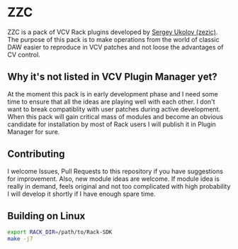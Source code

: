 # ZZC

ZZC is a pack of VCV Rack plugins developed by [Sergey Ukolov (zezic)](https://github.com/zezic).
The purpose of this pack is to make operations from the world of classic DAW easier to reproduce in VCV patches and not loose the advantages of CV control.

## Why it's not listed in VCV Plugin Manager yet?

At the moment this pack is in early development phase and I need some time to ensure that all the ideas are playing well with each other. I don't want to break compatiblity with user patches during active development.
When this pack will gain critical mass of modules and become an obvious candidate for installation by most of Rack users I will publish it in Plugin Manager for sure.

## Contributing

I welcome Issues, Pull Requests to this repository if you have suggestions for improvement.
Also, new module ideas are welcome. If module idea is really in demand, feels original and not too complicated with high probability I will develop it shortly if I have enough spare time.

## Building on Linux

```bash
export RACK_DIR=/path/to/Rack-SDK
make -j7
```
